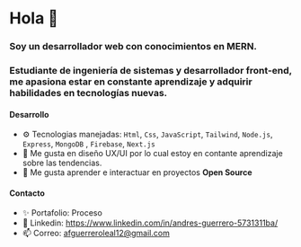 # Hola 👋

### Soy un desarrollador web con conocimientos en MERN.

### Estudiante de ingeniería de sistemas y desarrollador front-end, me apasiona estar en constante aprendizaje y adquirir habilidades en tecnologías nuevas.

#### Desarrollo

- ⚙️ Tecnologias manejadas: `Html`, `Css`, `JavaScript`, `Tailwind`, `Node.js`, `Express`, `MongoDB` , `Firebase`, `Next.js`
- 💅 Me gusta en diseño UX/UI por lo cual estoy en contante aprendizaje sobre las tendencias.
- 🌱 Me gusta aprender e interactuar en proyectos **Open Source**

#### Contacto

- ✨ Portafolio: Proceso
- 💬 Linkedin: https://www.linkedin.com/in/andres-guerrero-5731311ba/
- 📫 Correo: afguerreroleal12@gmail.com
